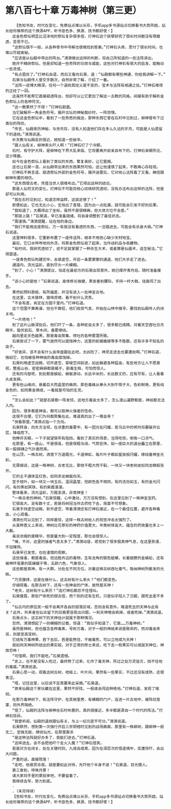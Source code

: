 # 第八百七十章 万毒神树（第三更）
        【告知书友，时代在变化，免费站点难以长存，手机app多书源站点切换看书大势所趋，站长给你推荐的这个换源APP，听书音色多、换源、找书都好使！】
       这金色祭坛明显比沼泽地的祭坛复杂很多倍，打神石这个妖孽研究了很长时间都没有琢磨透，苦思不已。
       “这祭坛很不一般，从各种骨书中寻解也很难找到答案。”打神石头疼，思忖了很长时间，也难以尽窥奥秘。
       “应该是从仙殿中带出的阵台。”清漪做出这样的判断，将自己所知道的一些法阵讲出。
       她并不精研祭坛，但是却知道一些奇阵的功效与威能，这些对打神石有很大的启发，能触动一些灵感。
       “有点眉目了。”打神石自语，而后又看向石昊，道：“仙殿都有哪些神通，你给我讲解一下。”
       石昊与仙殿传人曾交手数次，自然非常了解，介绍了一番。
       “法阵一途博大精深，任何一个道统其经义是不变的，宝术与法阵有相通之处。”打神石难得的正经了一回。
       这虽然不能帮它直接窥透阵台，但却可以让它更加了解这一古教的风格，间接有助于解析金色祭坛上的各种符文。
       “这一教果然了不得！”打神石剧震。
       当它破解开一角金色符号，揭开古坛的神秘面纱时，一阵惊悚。
       它在这金色祭坛中，看到了一些熟悉的痕迹，那种东西它曾在石村中见到过，柳神曾布下过类似的阵纹。
       “传言，仙殿来历神秘，与世共存，没有人知道他们存在多么久远的岁月，可能是人仙遗留下的道统。”清漪说道。
       补天教与仙殿走的很近，她知道一些秘辛。
       “跟人仙有关，柳神来头吓人啊！”打神石打了个冷颤。
       石村，有守护大阵，是柳神在下界大乱来临、它将要离开前亲自布下的，打神石亲眼所见，没少琢磨。
       如今在金色祭坛上看到了类似的东西，繁复奥妙，让它震撼。
       这也让石昊一凛，从仙殿带出来的东西果然可怕，这让他谨慎了起来，不敢再心存轻视。
       打神石不再言语，窥透祭坛外部的金色符号，揭开迷雾后，它对核心法阵看了又看，确信跟柳神布置的相仿。
       “这东西很古老，凭借当世人很难布出。”它得出这样的结论。
       那是人仙符文的变化，打神石不可能将核心纹络研究透彻，没有办法布出这样的法阵，但是却可以利用。
       “我在石村见到过，知道怎样运转，这就足够了！”
       即便如此，它也无比小心，生怕出了差错，因为出一点纰漏，就可能会引发不好的后果。
       “我知道了，大概得出了坐标，虽然不是很精确，但大体方位不会差。”
       “那就上路！”石昊道，早已准备就绪，将自身调整到了最佳状态。
       “需谨慎。”清漪提醒，站在他的身边。
       “我们不能用这座祭坛，万一有我没有看透的东西，一旦踏进去，可能会有杀身大祸。”打神石说道。
       这里神料很多，它重新布置了一座传送阵，根本不用担心缺少天材地宝。
       最后，它口水哗哗地向外流，将那金色祭坛收了起来，当作战利品与收藏物。
       “有时间，我研究透彻了，说不定就掌握了一种杀生大术，或者算是仙遁术，逃生秘法。”它得瑟道。
       一座青色祭坛构建完毕，击穿虚空，开启一条雾蒙蒙的通道，他们大步走了进去。
       通道内，流光溢彩，直到尽头一片模糊。
       “到了，小心！”清漪提议，怕走在最前方的石昊出现意外，她已撑开青月焰，随时准备援手。
       “该小心的是他！”石昊说道，身体修长强健，黑发垂到腰际，手持一杆大戟，径直闯了出去。
       果然如预料那般，有所偏差，并没有进入一处神圣古地。
       在这里，古木狼林，猿啼虎啸，看不到什么灵秀。
       “不会有差，肯定在方圆千里内。”打神石道。
       这个范围不算离谱，但也不算短，他们收敛气息，开始在山林中搜寻，要找到仙殿传人的闭关地。
       “一片绝地！”
       到了这片山脉深处后，他们吓了一条，各种蛇虫太多了，很多都已成精，对着天空吞吐日月精华，蛰伏岩石、草木间，毒雾缭绕。
       越向里走天色越黑，那是毒虫聚集、喷吐的各种雾霭所致。
       石昊尝试了一下，雾气居然可以腐蚀神力，这里的蛇蝎蟾蜍等多不胜数，还有许多不知名的虫子。
       “好诡异，该不会有什么虫帝盘踞在此吧，太凶险了，神灵走进去也要遭劫啊。”打神石道，强如它，也怕被各种神级的毒虫腐蚀掉。
       石昊利用虚空战戟，切开虚空，穿梭空间前进，如此躲避各种猛虫，有些地方让人不愿直视，整座山谷，密密麻麻都是蝎子，剧毒生辉，可怕而惊人。
       还有的沟壑呢，到处都是蜈蚣，蜿蜒游动，长达半米的，长达数丈的，应有尽有，让人看着头皮发麻。
       更有些山峰间，悬着巨大而晶莹的蛛网，那些毒蛛从拳头大到牛犊子大，色彩鲜艳，更有纯金色的，如同黄金铸成，一看就是可怕的生灵。
       ……
       “怎么会如此？”就是石昊都一阵发怵，这地方毒虫太多了，怎么漫山遍野都是，神祇都无法入内。
       因为，很多都是神虫，都可以取神火强者的性命。
       这很不合理，它们为何都聚集在此，难道真的出了一尊虫帝？
       “快看那里。”清漪点指一个方向。
       石昊转身，向东方注视，在浓重的毒雾中，有一团光在闪耀，若乌云中的明月将要破开云层，降临而下。
       他睁开天眼，一下子就望穿所有阻挡，看到了真实的场景，当场吃惊，倒吸一口凉气。
       在那里，有一座山，不是很高，但是很粗与阔，气势宏伟，如一座巨大的道台矗立在那里，有一股磅礴之气扑面而来。
       在山顶，一株古树，洒落下万道霞光，千道神虹，每片叶子都如星辰般闪耀，缭绕着神圣光彩。
       无需细说，这是一株神树，古老无比，那枝干粗大而干裂，一块又一块老树皮如同龙鳞般张开。
       它的主干通体呈红色，如同赤龙蜿蜒向天。
       至于枝叶，如一块又一块玉石，温润晶莹，但颜色各不相同，有的洁白如玉，有的金光闪闪，有的黑如冥铁，有的紫霞湛湛。
       整体看来，流光溢彩，万霞澎湃，异常神圣！
       “一株古老的神树。”石昊惊醒，心中激动，万万没有想到，在这里见到了一株神圣宝药。
       它很高大，足有数十丈，若是将树冠当作古药吃下去，简直不可想象。
       石昊手持虚空战戟，斩开虚空，带着清漪还有打神石接近，在一个最佳位置，避开各种毒虫，小心观看。
       清漪也可以见到了，同样震惊，这样一株古树给人的视觉冲击太强烈了。
       从某种意义上来说，神树比花草形的神药价值更大，毕竟树体高大，蕴含的药效量也多上一大截。
       虽说浓缩的是精华，但是量大到一定程度，那也会很惊人。
       “咦，不对，这里的强者气息太多了。”清漪动容，感觉到了很多股真神气息，在这里弥漫，不加掩饰。
       石昊早已发觉，也在谨慎的观察。
       这些强者，都是毒虫，但远胜外边的毒物，生有龙角的银色蛤蟆，长着翅膀的金蜈蚣，还有被神环笼罩的斑斓蝎子等，五颜六色，气象惊人。
       这些都是真神，有一大群，分处在不同方位，对着这株古树吞吐毒气，吸纳神树所散发的光辉。
       “万灵膜拜，这是在做什么，这古树有什么来头？”他们都变色。
       仔细观看，在那古树下，还有一些神虫的尸体，居然是天神！
       “老天，这树有什么来历？”连打神石都忍不住怪叫。
       石昊蹙眉，那些尸体死的很古怪，而个别的还有生机，只是似乎陷入了沉眠，跟死去差不多了。
       “仙古内的原住民一般不会离开各自的部落区域，否则会有意外，难道死去的天神与此有关？此外，外来者在仙古留下的后裔更容易出问题，一到天神境会疯掉，或者死掉。”清漪说道。
       石昊点头，这古树下的天神估计就属于那种情况。
       忽然，清漪想起了一则模糊的记载，惊道：“我似乎知道了，它是……万毒神树。”
       虽然是神树，但也蕴含各种毒素，号称万毒，对于一般的神祇来说是致命的，而对毒虫来说，则是至高宝树。
       它结有万毒神果，吞下去后，若是能熬住，不被毒死，可以立地成为天神！
       就如同天神树所结出的果实般，对于正常的修士来说，吃下去一枚果实可以成就天神位，神效恐怖！
       “可惜啊，我们不能吃。”石昊遗憾。
       “史上，也不是没有人吃过，最终熬了过来，化作了毒天神，所过之处万灵皆灭，挡不住他的毒威。”清漪说道。
       石昊心思一动，观看这树古树，枝桠上、叶片间，果然有一些果实，不过还没有成熟，还很青涩。
       “唔，记住这里，以后说不定真要来此采摘。”石昊道。
       “原来仙殿这个家伙藏在这里，果然不好找，一般谁会闯这种绝地。”打神石道，发现了端倪。
       在那万毒神树下，有法阵守护，在其根茎旁，有模糊的门户，连进一片古地中，被阵纹笼罩，同外界隔绝。
       “怪了，仙殿的法阵与柳神在石村布置的，真的很接近，多半都是源自一个时代的阵法。”打神石惊异。
       “我曾听闻，仙殿的道统跟仙有关，与上一纪元密不可分。”清漪说道。
       石昊默然，想到第一次强行开启三世铜棺时见到的战场画面，那里有一株柳树，跟柳神一般无二，至强无敌，缭绕仙光，在那里厮杀
       “是这种法阵就好办多了，我能们进去。”打神石道。
       “这样进去，会不会把他吓个走火入魔？”打神石怪笑。
       若是对方在闭关，处在关键时刻，九成会成真，因为在深层次的悟道境中，突遭惊吓，会出大问题。
       严重的话，直接殒落！
       “走吧，他悬赏杀我，就是要如此对待，先吓他个半身不遂！”石昊道，目光慑人。
       第三章到，呼唤月票！
       请大家将手里的票投来吧，不要留着了。
       我继续去写，努力到底。
       .
       .（未完待续）
       【告知书友，时代在变化，免费站点难以长存，手机app多书源站点切换看书大势所趋，站长给你推荐的这个换源APP，听书音色多、换源、找书都好使！】